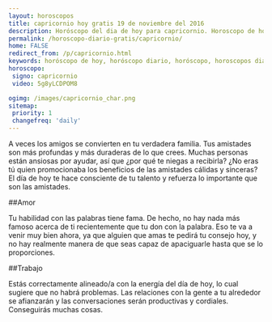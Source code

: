 ```yaml
---
layout: horoscopos
title: capricornio hoy gratis 19 de noviembre del 2016 
description: Horóscopo del dia de hoy para capricornio. Horoscopo de hoy 19 de noviembre del 2016. Las predicciones de amor, trabajo, vida personal gratis.
permalink: /horoscopo-diario-gratis/capricornio/
home: FALSE
redirect_from: /p/capricornio.html
keywords: horóscopo de hoy, horóscopo diario, horóscopo, horoscopos diarios gratis del dia de hoy, horóscopo diario gratis,horóscopo 2016, horóscopo esperanza gracia, horoscopo capricornio hoy, horoscop, horóscopos gratis, horoscopo capricornio, horoscopo capricornio 2016, Tarot, Astrologia, Zodíaco, capricornio, horoscopo gratis
horoscopo:
 signo: capricornio
 video: 5g8yLCDPOM8

ogimg: /images/capricornio_char.png
sitemap:
 priority: 1
 changefreq: 'daily'
---
```



A veces los amigos se convierten en tu verdadera familia. Tus amistades son más profundas y más duraderas de lo que crees. Muchas personas están ansiosas por ayudar, así que ¿por qué te niegas a recibirla? ¿No eras tú quien promocionaba los beneficios de las amistades cálidas y sinceras? El día de hoy te hace consciente de tu talento y refuerza lo importante que son las amistades.

##Amor

Tu habilidad con las palabras tiene fama. De hecho, no hay nada más famoso acerca de ti recientemente que tu don con la palabra. Eso te va a venir muy bien ahora, ya que alguien que amas te pedirá tu consejo hoy, y no hay realmente manera de que seas capaz de apaciguarle hasta que se lo proporciones.

##Trabajo

Estás correctamente alineado/a con la energía del día de hoy, lo cual sugiere que no habrá problemas. Las relaciones con la gente a tu alrededor se afianzarán y las conversaciones serán productivas y cordiales. Conseguirás muchas cosas.